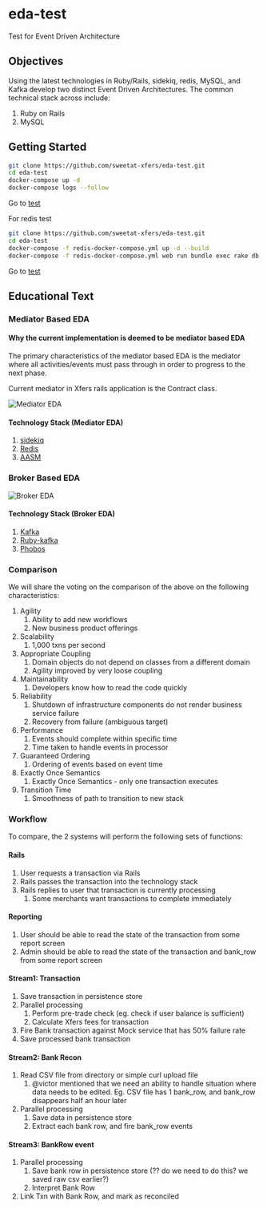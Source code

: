 # eda-test

Test for Event Driven Architecture

## Objectives

Using the latest technologies in Ruby/Rails, sidekiq, redis, MySQL, and Kafka develop
two distinct Event Driven Architectures.  The common technical stack across include:

1. Ruby on Rails
2. MySQL

## Getting Started

```bash
git clone https://github.com/sweetat-xfers/eda-test.git
cd eda-test
docker-compose up -d
docker-compose logs --follow
```

Go to [test](http://localhost:3000/txns)

For redis test

```bash
git clone https://github.com/sweetat-xfers/eda-test.git
cd eda-test
docker-compose -f redis-docker-compose.yml up -d --build
docker-compose -f redis-docker-compose.yml web run bundle exec rake db:migrate:reset db:seed
```

Go to [test](http://localhost:3000/sidekiq)

## Educational Text

### Mediator Based EDA

#### Why the current implementation is deemed to be mediator based EDA

The primary characteristics of the mediator based EDA is the mediator where all
activities/events must pass through in order to progress to the next phase.

Current mediator in Xfers rails application is the Contract class.

![Mediator EDA](https://www.oreilly.com/library/view/software-architecture-patterns/9781491971437/assets/sapr_0201.png)

#### Technology Stack (Mediator EDA)

1. [sidekiq](https://sidekiq.org/)
2. [Redis](https://redis.io/)
3. [AASM](https://github.com/aasm/aasm)

### Broker Based EDA

![Broker EDA](https://miro.medium.com/max/2462/0*iGkuegluZ0UhcRGC.png)

#### Technology Stack (Broker EDA)

1. [Kafka](https://kafka.apache.org/)
2. [Ruby-kafka](https://github.com/zendesk/ruby-kafka)
3. [Phobos](https://github.com/phobos/phobos)

### Comparison

We will share the voting on the comparison of the above on the following characteristics:

1. Agility
    1. Ability to add new workflows
    2. New business product offerings
2. Scalability
    1. 1,000 txns per second
3. Appropriate Coupling
    1. Domain objects do not depend on classes from a different domain
    2. Agility improved by very loose coupling
4. Maintainability
    1. Developers know how to read the code quickly
5. Reliability
    1. Shutdown of infrastructure components do not render business service failure
    2. Recovery from failure (ambiguous target)
6. Performance
    1. Events should complete within specific time
    2. Time taken to handle events in processor
7. Guaranteed Ordering
    1. Ordering of events based on event time
8. Exactly Once Semantics
    1. Exactly Once Semantics - only one transaction executes
9. Transition Time
    1. Smoothness of path to transition to new stack

### Workflow

To compare, the 2 systems will perform the following sets of functions:

#### Rails

1. User requests a transaction via Rails
2. Rails passes the transaction into the technology stack
3. Rails replies to user that transaction is currently processing
    1. Some merchants want transactions to complete immediately

#### Reporting

1. User should be able to read the state of the transaction from some report screen
2. Admin should be able to read the state of the transaction and bank_row from some report screen

#### Stream1: Transaction

1. Save transaction in persistence store
2. Parallel processing
    1. Perform pre-trade check (eg. check if user balance is sufficient)
    2. Calculate Xfers fees for transaction
3. Fire Bank transaction against Mock service that has 50% failure rate
4. Save processed bank transaction

#### Stream2: Bank Recon

1. Read CSV file from directory or simple curl upload file
    1. @victor mentioned that we need an ability to handle situation where data needs
       to be edited.  Eg. CSV file has 1 bank_row, and bank_row disappears half an hour later
2. Parallel processing
    1. Save data in persistence store
    2. Extract each bank row, and fire bank_row events

#### Stream3: BankRow event

1. Parallel processing
    1. Save bank row in persistence store (?? do we need to do this? we saved raw csv earlier?)
    2. Interpret Bank Row
2. Link Txn with Bank Row, and mark as reconciled
